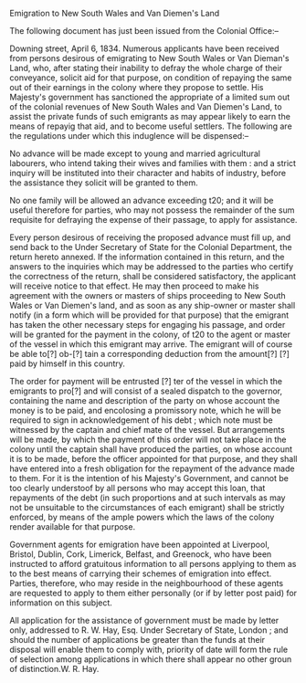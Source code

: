   Emigration to New South Wales and Van Diemen's Land  The following document has just been issued from the Colonial Office:–  Downing street, April 6, 1834. Numerous applicants have been received from persons desirous of emigrating to New South Wales or Van Dieman's Land, who, after stating their inability to defray the whole charge of their conveyance, solicit aid for that purpose, on condition of repaying the same out of their earnings in the colony where they propose to settle. His Majesty's government has sanctioned the appropriate of a limited sum out of the colonial revenues of New South Wales and Van Diemen's Land, to assist the private funds of such emigrants as may appear likely to earn the means of repayig that aid, and to become useful settlers. The following are the regulations under which this induglence will be dispensed:–  No advance will be made except to young and married agricultural labourers, who intend taking their wives and families with them : and a strict inquiry will be instituted into their character and habits of industry, before the assistance they solicit will be granted to them.  No one family will be allowed an advance exceeding t20; and it will be useful therefore for parties, who may not possess the remainder of the sum requisite for defraying the expense of their passage, to apply for assistance.  Every person desirous of receiving the proposed advance must fill up, and send back to the Under Secretary of State for the Colonial Department, the return hereto annexed. If the information contained in this return, and the answers to the inquiries which may be addressed to the parties who certify the correctness of the return, shall be considered satisfactory, the applicant will receive notice to that effect. He may then proceed to make his agreement with the owners or masters of ships proceeding to New South Wales or Van Diemen's land, and as soon as any ship-owner or master shall notify (in a form which will be provided for that purpose) that the emigrant has taken the other necessary steps for engaging his passage, and order will be granted for the payment in the colony, of t20 to the agent or master of the vessel in which this emigrant may arrive. The emigrant will of course be able to[?] ob-[?] tain a corresponding deduction from the amount[?] [?] paid by himself in this country.  The order for payment will be entrusted [?] ter of the vessel in which the emigrants to pro[?] and will consist of a sealed dispatch to the governor, containing the name and description of the party on whose account the money is to be paid, and encolosing a promissory note, which he will be required to sign in acknowledgement of his debt ; which note must be witnessed by the captain and chief mate of the vessel. But arrangements will be made, by which the payment of this order will not take place in the colony until the captain shall have produced the parties, on whose account it is to be made, before the officer appointed for that purpose, and they shall have entered into a fresh obligation for the repayment of the advance made to them. For it is the intention of his Majesty's Government, and cannot be too clearly understoof by all persons who may accept this loan, that repayments of the debt (in such proportions and at such intervals as may not be unsuitable to the circumstances of each emigrant) shall be strictly enforced, by means of the ample powers which the laws of the colony render available for that purpose.  Government agents for emigration have been appointed at Liverpool, Bristol, Dublin, Cork, Limerick, Belfast, and Greenock, who have been instructed to afford gratuitous information to all persons applying to them as to the best means of carrying their schemes of emigration into effect. Parties, therefore, who may reside in the neighbourhood of these agents are requested to apply to them either personally (or if by letter post paid) for information on this subject.  All application for the assistance of government must be made by letter only, addressed to R. W. Hay, Esq. Under Secretary of State, London ; and should the number of applications be greater than the funds at their disposal will enable them to comply with, priority of date will form the rule of selection among applications in which there shall appear no other groun of distinction.W. R. Hay.  